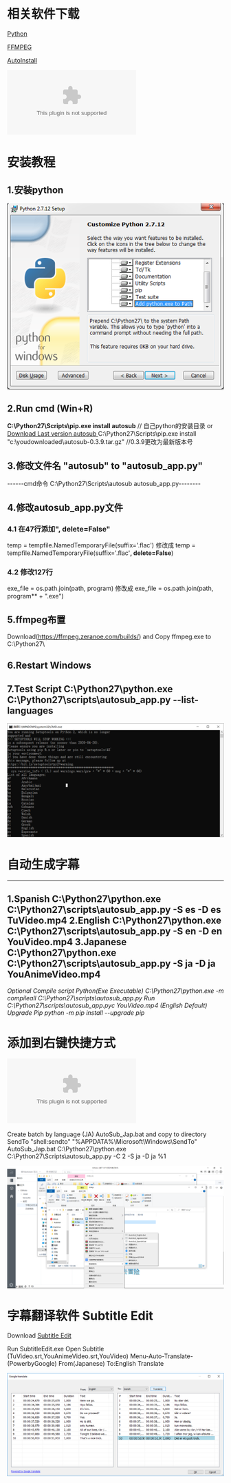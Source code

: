 # 相关软件下载
[Python](https://www.python.org/ftp/python)

[FFMPEG](https://ffmpeg.zeranoe.com/builds/)

[AutoInstall](https://pypi.org/project/autosub/)

![Subtitle Editor Aegisub](https://raw.githubusercontent.com/disturb-yy/GitNote-image/master/gitnote/2020/05/30/SubtitleEdit-3.5.15-Setup-1590830243728.zip?token=AJGNWAVWU77UYOMSDUM3L2S62ISP2)

# **安装教程**
## **1.安装python**
![title](../../.local/static/2020/4/3/安装python.1590582082788.png)

## **2.Run cmd (Win+R)**
**C:\Python27\Scripts\pip.exe install autosub**
// 自己python的安装目录
or
[Download Last version autosub ](https://pypi.python.org/pypi/autosub)
C:\Python27\Scripts\pip.exe install "c:\youdownloaded\autosub-0.3.9.tar.gz"    //0.3.9更改为最新版本号

## **3.修改文件名  "autosub" to "autosub_app.py"**
------cmd命令  C:\Python27\Scripts\autosub autosub_app.py--------

## **4.修改autosub_app.py文件**
### 4.1 在47行添加", delete=False"
temp = tempfile.NamedTemporaryFile(suffix='.flac')
修改成
temp = tempfile.NamedTemporaryFile(suffix='.flac'**, delete=False**)
### 4.2 修改127行
exe_file = os.path.join(path, program)
修改成
exe_file = os.path.join(path, program** + ".exe")
## **5.ffmpeg布置**
Download(https://ffmpeg.zeranoe.com/builds/) and
Copy ffmpeg.exe to C:\Python27\

## **6.Restart Windows**

## **7.Test Script C:\Python27\python.exe C:\Python27\scripts\autosub_app.py --list-languages**

![测试成功](../../.local/static/2020/4/3/02.1590584796383.png)

# **自动生成字幕**
-----------------------------------
**1.Spanish**
C:\Python27\python.exe C:\Python27\scripts\autosub_app.py -S es -D es TuVideo.mp4
**2.English**
C:\Python27\python.exe C:\Python27\scripts\autosub_app.py -S en -D en YouVideo.mp4
**3.Japanese**
C:\Python27\python.exe C:\Python27\scripts\autosub_app.py -S ja -D ja YouAnimeVideo.mp4
-----------------------------------
*Optional
Compile script Python(Exe Executable)
C:\Python27\python.exe -m compileall C:\Python27\scripts\autosub_app.py
Run
C:\Python27\scripts\autosub_app.pyc YouVideo.mp4 (English Default)
Upgrade Pip
python -m pip install --upgrade pip*



# 添加到右键快捷方式
![autosub_app.zip](../../.local/static/2020/4/3/autosub_app.0.3.12.1590583198169.zip)

Create batch by language (JA) AutoSub_Jap.bat and copy to directory SendTo
"shell:sendto"
"%APPDATA%\Microsoft\Windows\SendTo"
AutoSub_Jap.bat
C:\Python27\python.exe C:\Python27\Scripts\autosub_app.py -C 2 -S ja -D ja %1

![右键菜单](../../.local/static/2020/4/3/右键菜单.1590583409726.png)

# **字幕翻译软件 Subtitle Edit** 
Download [Subtitle Edit](https://github.com/SubtitleEdit/subtitleedit/releases)

Run SubtitleEdit.exe
Open Subtitle (TuVideo.srt,YouAnimeVideo.srt,YouVideo)
Menu-Auto-Translate-(PowerbyGoogle)
From(Japanese) To:English
Translate

![ ](../../.local/static/2020/4/3/字幕翻译.1590583691452.png)




